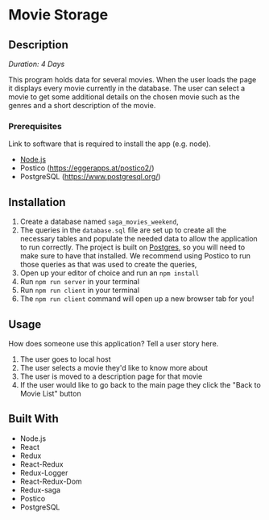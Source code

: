 # Movie Storage

## Description

_Duration: 4 Days_

This program holds data for several movies. When the user loads the page it displays every movie currently in the database. The user can select a movie to get some additional details on the chosen movie such as the genres and a short description of the movie. 

### Prerequisites

Link to software that is required to install the app (e.g. node).

- [Node.js](https://nodejs.org/en/)
- Postico (https://eggerapps.at/postico2/)
- PostgreSQL (https://www.postgresql.org/)

## Installation


1. Create a database named `saga_movies_weekend`,
2. The queries in the `database.sql` file are set up to create all the necessary tables and populate the needed data to allow the application to run correctly. The project is built on [Postgres](https://www.postgresql.org/download/), so you will need to make sure to have that installed. We recommend using Postico to run those queries as that was used to create the queries, 
3. Open up your editor of choice and run an `npm install`
4. Run `npm run server` in your terminal
5. Run `npm run client` in your terminal
6. The `npm run client` command will open up a new browser tab for you!

## Usage
How does someone use this application? Tell a user story here.

1. The user goes to local host
2. The user selects a movie they'd like to know more about
3. The user is moved to a description page for that movie
4. If the user would like to go back to the main page they click the "Back to Movie List" button


## Built With

- Node.js
- React
- Redux
- React-Redux
- Redux-Logger
- React-Redux-Dom
- Redux-saga
- Postico
- PostgreSQL

